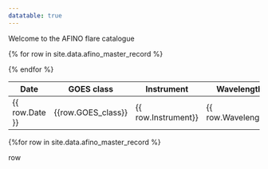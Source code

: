```yaml
---
datatable: true
---
```


<script>
$(document).ready(function(){
    $('table.display').DataTable( {
        paging: true,
        stateSave: true,
        searching: true
    }
        );
});
</script>

Welcome to the AFINO flare catalogue




<table class="display">
<thead>
<tr class="header">
<th>Date</th>
<th>GOES class</th>
<th>Instrument</th>
<th>Wavelength</th>
<th>Detection</th>
<th>Period</th>
</tr>
</thead>
<tbody>

{% for row in site.data.afino_master_record %}
  <tr>
  <td> {{ row.Date }} </td>
  <td> {{row.GOES_class}}</td>
  <td> {{ row.Instrument}} </td>
  <td> {{ row.Wavelength}} </td>
  <td> {{ row.Detection}} </td>
  <td> {{ row.period }} </td>
  </tr>
{% endfor %}
</tbody>
</table>


{%for row in site.data.afino_master_record %}
<p> row </p>

 
